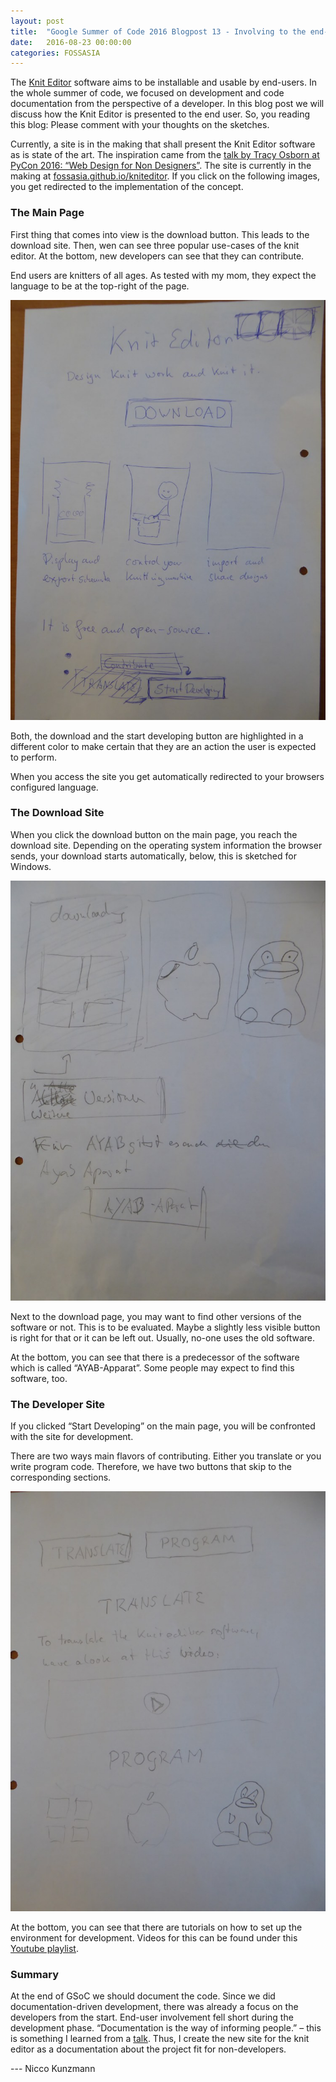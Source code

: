 ```yaml
---
layout: post
title:  "Google Summer of Code 2016 Blogpost 13 - Involving to the end-user"
date:   2016-08-23 00:00:00
categories: FOSSASIA
---
```


The [Knit Editor](http://fossasia.github.io/kniteditor) software aims to be installable and usable by end-users. In the whole summer of code, we focused on development and code documentation from the perspective of a developer. In this blog post we will discuss how the Knit Editor is presented to the end user. So, you reading this blog: Please comment with your thoughts on the sketches.

Currently, a site is in the making that shall present the Knit Editor software as is state of the art. The inspiration came from the [talk by Tracy Osborn at PyCon 2016: “Web Design for Non Designers”](https://www.youtube.com/watch?v=uKpfO331DY4). The site is currently in the making at [fossasia.github.io/kniteditor](http://fossasia.github.io/kniteditor). If you click on the following images, you get redirected to the implementation of the concept.

### The Main Page

First thing that comes into view is the download button. This leads to the download site. Then, wen can see three popular use-cases of the knit editor. At the bottom, new developers can see that they can contribute.

End users are knitters of all ages. As tested with my mom, they expect the language to be at the top-right of the page.

<img src="/assets/posts/P1040128-1.jpg">

Both, the download and the start developing button are highlighted in a different color to make certain that they are an action the user is expected to perform.

When you access the site you get automatically redirected to your browsers configured language.

### The Download Site

When you click the download button on the main page, you reach the download site. Depending on the operating system information the browser sends, your download starts automatically, below, this is  sketched for Windows.

<img src="/assets/posts/P1040129-1.jpg">

Next to the download page, you may want to find other versions of the software or not. This is to be evaluated. Maybe a slightly less visible button is right for that or it can be left out. Usually, no-one uses the old software.

At the bottom, you can see that there is a predecessor of the software which is called “AYAB-Apparat”. Some people may expect to find this software, too.

### The Developer Site

If you clicked “Start Developing” on the main page, you will be confronted with the site for development.

There are two ways main flavors of contributing. Either you translate or you write program code. Therefore, we have two buttons that skip to the corresponding sections.

<img src="/assets/posts/P1040130-1.jpg">

At the bottom, you can see that there are tutorials on how to set up the environment for development. Videos for this can be found under this [Youtube playlist](https://www.youtube.com/playlist?list=PL_bQhtrnWFA8skye4GpQ2Y8kEHxLwQKHY).

### Summary

At the end of GSoC we should document the code. Since we did documentation-driven development, there was already a focus on the developers from the start. End-user involvement fell short during the development phase. “Documentation is the way of informing people.” – this is something I learned from a [talk](http://niccokunzmann.github.io/blog/2016-06-10/Documentation-Driven-Development). Thus, I create the new site for the knit editor as a documentation about the project fit for non-developers.

--- Nicco Kunzmann